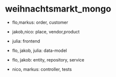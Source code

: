 # weihnachtsmarkt_mongo

* flo,markus: order, customer
* jakob,nico: place, vendor,product
* julia: frontend

* flo, jakob, julia: data-model
* flo, jakob: entity, repository, service
* nico, markus: controller, tests

